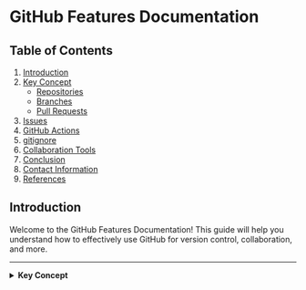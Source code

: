 # GitHub Features Documentation

## Table of Contents

1.  [Introduction](#introduction)
2.  [Key Concept](#key-concept)
    - [Repositories](#repositories)
    - [Branches](#branches)
    - [Pull Requests](#pull-requests)
3.  [Issues](#issues)
4.  [GitHub Actions](#github-actions)
5.  [gitignore](#gitignore)
6.  [Collaboration Tools](#collaboration-tools)
7.  [Conclusion](#conclusion)
8.  [Contact Information](#contact-information)
9.  [References](#references)

## Introduction
Welcome to the GitHub Features Documentation! This guide will help you understand how to effectively use GitHub for version control, collaboration, and more.

---

<details>
  <summary><strong>Key Concept</strong></summary>

  ### Repositories:
  A repository (repo) is a storage space for project files and their version history. Repositories can be local or remote:

  - **Local Repository**: Stored on your computer.
  - **Remote Repository**: Hosted on GitHub or similar platforms. Repositories can be public (visible to everyone) or private (restricted access).

  #### Creating a Repository Locally and Pushing to GitHub:
  1. **Create a Local Repository**:
  ```bash
    mkdir ninja
    cd ninja
    git init
```

### 2. Create a README File:

```bash
 echo "# ninja" > README.md
```

### 3. Commit Initial Files:
```bash
git add .
git commit -m "update_files"
```
## Branches

### Creating and Managing Branches

#### Creating a New Branch

To create a new branch, use the `git branch` command followed by the branch name. You can also switch to the new branch immediately using `git checkout` or `git switch`.
```bash
  git branch <branch-name>
  git checkout -b <branch-name>
```
## Switching Between Branches
To switch between branches, you can use the git checkout or git switch command:
```bash
 git checkout <branch-name>
```
## Deleting Branches
```bash
Delete a branch locally
git branch -d <branch-name>

 Force delete a branch (useful if the branch is not fully merged)
git branch -D <branch-name>

 Delete a branch remotely
git push origin --delete <branch-name>

```

## Pull Requests (PRs)

A **Pull Request (PR)** is a feature that allows developers to notify team members when they have completed a feature or a set of changes and wish to merge those changes into the main branch. The typical process for a pull request involves the following steps:

1. **Creating a Pull Request**: After pushing commits to a branch, the developer creates a PR to summarize the changes made and their purpose.
   
2. **Reviewing the PR**: Team members review the PR, providing feedback, suggesting improvements, or approving the changes.

3. **Merging the PR**: Once the PR is approved, it can be merged into the main branch, integrating the new changes into the main codebase.

Pull requests are a critical part of the collaborative development process, allowing for code reviews, discussions, and quality control before new code is integrated into the main project.
## Issues

GitHub **Issues** are used to track bugs, tasks, feature requests, and other actionable items within a project. They help you organize and manage work, facilitating team communication and collaboration.

### Creating and Managing Issues

You can create and manage issues directly from the "Issues" tab in your repository. Here's how:

#### 1. **Creating a New Issue**
To create a new issue:
- Go to the "Issues" tab of your repository.
- Click on the **New Issue** button.
- Provide a **title** and a **description** for the issue.
- Optionally, you can assign **labels**, **milestones**, or **assignees** to better organize and track the issue.

#### 2. **Assigning Labels and Milestones**
- **Labels** can be used to categorize issues (e.g., bug, enhancement, question).
- **Milestones** help track progress toward specific goals or versions.

#### 3. **Assigning to Team Members**
- You can assign issues to specific team members to ensure accountability and clear ownership.

#### 4. **Closing an Issue**
Once the work related to the issue is complete, you can close the issue by clicking on the **Close Issue** button. Alternatively, the issue will automatically close when a pull request linked to it is merged.

#### 5. **Reopening an Issue**
If you need to reopen a closed issue, simply click the **Reopen Issue** button.
## GitHub Actions
## Key Features

### Feature Overview

| Feature           | Description                                                           |
|-------------------|-----------------------------------------------------------------------|
| **Automation**     | Automate tasks like code testing, building, and deployment.          |
| **Event-Driven**   | Trigger workflows based on various GitHub events (e.g., push, pull request). |
| **Custom Workflows** | Create customized workflows for different environments and processes. |
| **Extensibility**  | Use actions from GitHub’s marketplace or create your own custom actions. |

## .gitignore

The `.gitignore` file is a special file in a Git repository that tells Git which files or directories it should ignore. Files listed in the `.gitignore` file won't be tracked, committed, or pushed to a remote repository. This is commonly used to avoid adding unnecessary or sensitive files to the version control system.

### Why is `.gitignore` Important?

- **Temporary or System Files**: Files generated by your operating system or tools (e.g., logs, cache files, temp files) are not part of your codebase and don't need to be tracked.
- **Configuration Files**: Files that contain local environment configurations (e.g., API keys, passwords) shouldn’t be shared for security reasons.
- **Build Artifacts**: When you compile or build your project, it generates files (like binaries or compiled code) that should not be tracked because they can be recreated from the source code.

### How Does `.gitignore` Work?

1. **Creating a `.gitignore` File**: You can create a `.gitignore` file in the root of your Git repository.
2. **Adding Patterns**: In the `.gitignore` file, you list patterns or file names that you want Git to ignore. These patterns can include specific files, directories, or file types.
3. **Applying the `.gitignore`**: After adding patterns to the `.gitignore` file, Git will stop tracking those files. If the files were already tracked before being added to `.gitignore`, you'll need to manually remove them from the repository using:
   ```bash
   git rm --cached <file>
## Collaboration Tools

GitHub provides several features to enhance collaboration among developers working on the same project.

### 1. **Forking and Cloning**
- **Fork Repositories**: Forking allows you to create your own copy of someone else’s repository to experiment with changes before contributing back.
- **Clone Repositories**: Cloning enables you to create a local copy of a repository, allowing you to work on the project offline and push changes back to GitHub.

### 2. **Branch Protection Rules**
- **Enforce Standards**: Protect your branches by requiring specific checks like code reviews, status checks (CI/CD), or specific approval requirements before merging.
- **Prevent Force Pushes**: Prevent force pushes or deletion of important branches to maintain stability.

---

## Conclusion

GitHub simplifies software development with version control, collaboration, automation, and security features. It helps manage code through repositories, branching, and pull requests, while **GitHub Actions** automates testing and deployment. 

In the OT Microservice project, GitHub is used for efficient code management and collaboration. It supports continuous integration, tracks tasks, and maintains code stability, making it a key tool for project success.
## Contacts

| Name            | Email Address                                         | GitHub Username     | GitHub URL                          |
|-----------------|-------------------------------------------------------|---------------------|-------------------------------------|
| Anuj yadav   | anuj.yadav@mygurukulam.co                |Anuj168        | [Anuj169](https://github.com/Anuj5771/OT-MICROSERVICE/edit/main/vcs%2Bfeautre/README.md#pull-request) |

---

## References

| Links                                                        | Descriptions                                        |
|--------------------------------------------------------------|-----------------------------------------------------|
| [Official GitHub Documentation](https://docs.github.com)      | Official GitHub Documentation                      |
| [Quickstart Guide: Hello World](https://docs.github.com/en/get-started/quickstart/hello-world) | This link provides a quick start guide to GitHub  |
| [GitHub Actions](https://docs.github.com/en/actions)          | GitHub Actions documentation                       |
| [GitHub Enterprise](https://enterprise.github.com)           | Information on GitHub Enterprise                   |
| [GitHub Codespaces](https://github.com/features/codespaces)   | Information on GitHub Codespaces                   |
